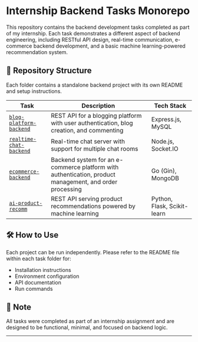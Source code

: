 # Internship Backend Tasks Monorepo

This repository contains the backend development tasks completed as part of my internship. Each task demonstrates a different aspect of backend engineering, including RESTful API design, real-time communication, e-commerce backend development, and a basic machine learning-powered recommendation system.

## 📁 Repository Structure

Each folder contains a standalone backend project with its own README and setup instructions.

| Task | Description | Tech Stack |
|------|-------------|------------|
| [`blog-platform-backend`](./blog-platform-backend) | REST API for a blogging platform with user authentication, blog creation, and commenting | Express.js, MySQL |
| [`realtime-chat-backend`](./realtime-chat-backend) | Real-time chat server with support for multiple chat rooms | Node.js, Socket.IO |
| [`ecommerce-backend`](./ecommerce-backend) | Backend system for an e-commerce platform with authentication, product management, and order processing | Go (Gin), MongoDB |
| [`ai-product-recomm`](./ai-product-recomm) | REST API serving product recommendations powered by machine learning | Python, Flask, Scikit-learn |

## 🛠️ How to Use

Each project can be run independently. Please refer to the README file within each task folder for:

- Installation instructions
- Environment configuration
- API documentation
- Run commands

## 📌 Note

All tasks were completed as part of an internship assignment and are designed to be functional, minimal, and focused on backend logic.

---

